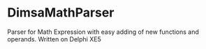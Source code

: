 # DimsaMathParser
Parser for Math Expression with easy adding of new functions and operands. Written on Delphi XE5
